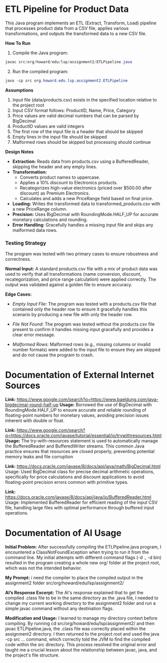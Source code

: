 # ETL Pipeline for Product Data
This Java program implements an ETL (Extract, Transform, Load) pipeline that processes product data from a CSV file, applies various transformations, and outputs the transformed data to a new CSV file.

**How To Run**
1. Compile the Java program:
```java
javac src/org/howard/edu/lsp/assignment2/ETLPipeline.java
```
2. Run the compiled program:
```java
java -cp src org.howard.edu.lsp.assignment2.ETLPipeline
```

**Assumptions**
1. Input file (data/products.csv) exists in the specified location relative to the project root
2. Input CSV format follows: ProductID, Name, Price, Category
3. Price values are valid decimal numbers that can be parsed by BigDecimal
4. ProductID values are valid integers
5. The first row of the input file is a header that should be skipped
6. Empty lines in the input file should be skipped
7. Malformed rows should be skipped but processing should continue

**Design Notes**
+ **Extraction:** Reads data from products.csv using a BufferedReader, skipping the header and any empty lines.
+ **Transformation:**
  + Converts product names to uppercase.
  + Applies a 10% discount to Electronics products.
  + Recategorizes high-value electronics (priced over $500.00 after discount) as Premium Electronics.
  + Calculates and adds a new PriceRange field based on final price.
+ **Loading:** Writes the transformed data to transformed_products.csv with a new PriceRange column.
+ **Precision:** Uses BigDecimal with RoundingMode.HALF_UP for accurate monetary calculations and rounding.
+ **Error Handling**: Gracefully handles a missing input file and skips any malformed data rows.

### **Testing Strategy**
The program was tested with two primary cases to ensure robustness and correctness.

**Normal Input:** A standard products.csv file with a mix of product data was used to verify that all transformations (name conversion, discount, recategorization, and price range calculation) were applied correctly. The output was validated against a golden file to ensure accuracy.

**Edge Cases:**

+ *Empty Input File*: The program was tested with a products.csv file that contained only the header row to ensure it gracefully handles this scenario by producing a new file with only the header row.

+ *File Not Found*: The program was tested without the products.csv file present to confirm it handles missing input gracefully and provides a clear error message.

+ *Malformed Rows*: Malformed rows (e.g., missing columns or invalid number formats) were added to the input file to ensure they are skipped and do not cause the program to crash.

# Documentation of External Internet Sources
**Link:** https://www.google.com/search?q=https://www.baeldung.com/java-bigdecimal-round-half-up
**Usage:** Borrowed the use of BigDecimal with RoundingMode.HALF_UP to ensure accurate and reliable rounding of floating-point numbers for monetary values, avoiding precision issues inherent with double or float.

**Link:** https://www.google.com/search?q=https://docs.oracle.com/javase/tutorial/essential/io/trywithresources.html
**Usage:** The try-with-resources statement is used to automatically manage the BufferedReader and BufferedWriter streams. This common Java practice ensures that resources are closed properly, preventing potential memory leaks and file corruption

**Link:** https://docs.oracle.com/javase/8/docs/api/java/math/BigDecimal.html
Usage: Used BigDecimal class for precise decimal arithmetic operations, specifically for price calculations and discount applications to avoid floating-point precision errors common with primitive types.

**Link:** https://docs.oracle.com/javase/8/docs/api/java/io/BufferedReader.html
Usage: Implemented BufferedReader for efficient reading of the input CSV file, handling large files with optimal performance through buffered input operations.

# Documentation of AI Usage
**Initial Problem:**  After successfully compiling the ETLPipeline.java program, I encountered a ClassNotFoundException when trying to run it from the command line. My initial attempts with different command flags (-d ., -d bin) resulted in the program creating a whole new org/ folder at the project root, which was not the intended behavior.

**My Prompt:**  i need the compiler to place the compiled output in the assignment2 folder src/org/howard/edu/lsp/assignment2/

**AI’s Response Excerpt:** The AI's response explained that to get the compiled .class file to be in the same directory as the .java file, I needed to change my current working directory to the assignment2 folder and run a simple javac command without any destination flags.

**Modification and Usage:** I learned to manage my directory context before compiling. By running cd src/org/howard/edu/lsp/assignment2/ and then javac ETLPipeline.java, the .class file was correctly placed within the assignment2 directory. I then returned to the project root and used the java -cp src ... command, which correctly told the JVM to find the compiled code within the src directory. This process resolved the original error and taught me a crucial lesson about the relationship between javac, java, and the project's file structure.
